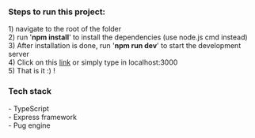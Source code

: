<h3><b>Steps to run this project:</b></h3>
1) navigate to the root of the folder<br>
2) run '<b>npm install</b>' to install the dependencies (use node.js cmd instead)<br>
3) After installation is done, run '<b>npm run dev</b>' to start the development server<br>
4) Click on this <a href="http://localhost:3000">link</a> or simply type in localhost:3000<br>
5) That is it :) !

<h3><b>Tech stack</b></h3>
- TypeScript <br>
- Express framework<br>
- Pug engine <br>
